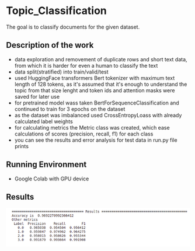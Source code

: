 # Topic_Classification

The goal is to classify documents for the given dataset.

## Description of the work
  * data exploration and removement of duplicate rows and short text data, from which it is harder for even a human to classify the text
  * data split(stratified) into train/valid/test 
  * used HuggingFace transformers Bert tokenizer with maximum text length of 128 tokens, as it's assumed that it's enough to understand the topic from that
  size lenght and token ids and attention masks were saved for later use
  * for pretrained model wass taken BertForSequenceClassification and continued to train for 3 epochs on the dataset
  * as the dataset was imbalanced used CrossEntropyLoass with already calculated label weights
  * for calculating metrics the Metric class was created, which ease calculations of scores (precision, recall, f1) for each class
  * you can see the results and error analysis for test data in run.py file prints

## Running Environment 
  * Google Colab with GPU device
  
## Results  
  ![Alt text](https://github.com/Knarik1/Topic_Classification/blob/main/results/Screenshot%20from%202021-08-09%2010-24-44.png)
